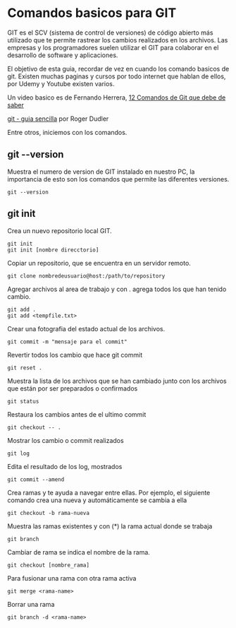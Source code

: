 # Comandos basicos para GIT

GIT es el SCV (sistema de control de versiones) de código abierto más utilizado que te permite rastrear los cambios realizados en los archivos. Las empresas y los programadores suelen utilizar el GIT para colaborar en el desarrollo de software y aplicaciones.

El objetivo de esta guia, recordar de vez en cuando los comando basicos de git. Existen muchas paginas y cursos por todo internet que hablan de ellos, por Udemy y Youtube existen varios.

Un video basico es de Fernando Herrera, [12 Comandos de Git que debe de saber](https://www.youtube.com/watch?v=iT4UOkyI09k)

[git - guia sencilla](https://rogerdudler.github.io/git-guide/index.es.html) por Roger Dudler

Entre otros, iniciemos con los comandos.

## git --version

Muestra el numero de version de GIT instalado en nuestro PC, la importancia de esto son los comandos que permite las diferentes versiones.

```
git --version
```

## git init

Crea un nuevo repositorio local GIT.

```
git init
git init [nombre direcctorio]
```

Copiar un repositorio, que se encuentra en un servidor remoto.

```
git clone nombredeusuario@host:/path/to/repository
```

Agregar archivos al area de trabajo y con . agrega todos los que han tenido cambio.

```
git add .
git add <tempfile.txt>
```

Crear una fotografia del estado actual de los archivos.

```
git commit -m "mensaje para el commit"
```

Revertir todos los cambio que hace git commit

```
git reset .
```

Muestra la lista de los archivos que se han cambiado junto con los archivos que están por ser preparados o confirmados

```
git status
```

Restaura los cambios antes de el ultimo commit

```
git checkout -- .
```

Mostrar los cambio o commit realizados

```
git log
```

Edita el resultado de los log, mostrados

```
git commit --amend
```

Crea ramas y te ayuda a navegar entre ellas. Por ejemplo, el siguiente comando crea una nueva y automáticamente se cambia a ella

```
git checkout -b rama-nueva
```

Muestra las ramas existentes y con (\*) la rama actual donde se trabaja

```
git branch
```

Cambiar de rama se indica el nombre de la rama.

```
git checkout [nombre_rama]
```

Para fusionar una rama con otra rama activa

```
git merge <rama-name>
```

Borrar una rama

```
git branch -d <rama-name>
```
